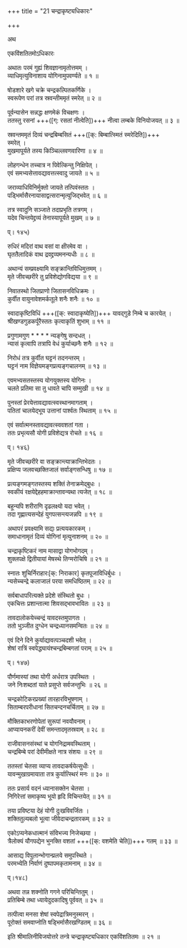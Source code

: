 +++
title = "21 चन्द्राकृष्ट्यधिकारः"

+++

अथ

एकविंशतितमोऽधिकारः

अथातः परमं गुह्यं शिवज्ञानामृतोत्तमम् ।  
व्याधिमृत्युविनाशाय योगिनामुपवर्ण्यते ॥ १ ॥

षोडशारे खगे चक्रे चन्द्रकल्पितकर्णिके ।  
स्वरूपेण परां तत्र स्रवन्तीममृतं स्मरेत् ॥ २ ॥

पूर्वन्यासेन सन्नद्धः क्षणमेकं विचक्षणः ।  
ततस्तु रसनां +++([ग्: रसतां नीत्वेति])+++ नीत्वा लम्बके विनियोजयत् ॥ ३ ॥

स्रवन्तममृतं दिव्यं चन्द्रबिम्बसितं +++([क्: बिम्बात्स्मितं स्मरेदिति])+++   
स्मरेत् ।  
मुखमापूर्यते तस्य किञ्चिल्लवणवारिणा ॥ ४ ॥

लोहगन्धेन तच्चात्र न पिवेत्किन्तु निक्षिपेत् ।  
एवं समभ्यसेत्तावद्यावत्तत्स्वादु जायते ॥ ५ ॥

जराव्याधिविनिर्मुक्तो जायते तत्पिवंस्ततः ।  
पड्भिर्मासैरनायासाद्वत्सरान्मृत्युजिद्भवेत् ॥ ६ ॥

तत्र स्वादुनि सञ्जाते तदाप्रभृति तत्रगम् ।  
यदेव चिन्तयेद्द्रव्यं तेनास्यापूर्यते मुखम् ॥ ७ ॥

प्। १४५)

रुधिरं मदिरां वाथ वसां वा क्षीरमेव वा ।  
घृततैलादिकं वाथ द्रवद्द्रव्यमनन्यधीः ॥ ८ ॥

अथान्यं सम्प्रवक्ष्यामि सङ्क्रान्तिविधिमुत्तमम् ।  
मृते जीवच्छरीरे तु प्रविशेद्योगविद्यया ॥ ९ ॥

निवातस्थो जितप्राणो जितासनविधिक्रमः ।  
कुर्वीत वायुनावेशमर्कतूले शनैः शनैः ॥ १० ॥

स्वादाकृष्टिविधिं +++([क्: स्वादाकृष्येति])+++ यावद्गुडे निम्बे च कारयेत् ।  
श्रीखण्डगुडकर्पूरैस्ततः कृत्वाकृतिं शुभाम् ॥ ११ ॥

प्रगुणामगुण * * * * न्यङ्गेषु सन्दधत् ।  
न्यासं कृत्वापि तत्रापि वेधं कुर्याच्छनैः शनैः ॥ १२ ॥

निरोधं तत्र कुर्वीत घट्टनं तदनन्तरम् ।  
घट्टनं नाम विज्ञेयमङ्गप्रत्यङ्गचालनम् ॥ १३ ॥

एवमभ्यसतस्तस्य योगयुक्तस्य योगिनः ।  
चलते प्रतिमा सा तु धावते चापि सम्मुखी ॥ १४ ॥

पुनस्तां प्रेरयेत्तावद्यावत्स्वस्थानमागताम् ।  
पतितां चालयेद्भूय उत्तानां पार्श्वतः स्थिताम् ॥ १५ ॥

एवं सर्वात्मनस्तावद्यावत्स्ववशतां गता ।  
ततः प्रभृत्यसौ योगी प्रविशेद्यत्र रोचते ॥ १६ ॥

प्। १४६)

मृते जीवच्छरीरे वा सङ्क्रान्त्याक्रान्तिभेदतः ।  
प्रक्षिप्य जलवच्छक्तिजालं सर्वाङ्गसन्धिषु ॥ १७ ॥

प्रत्यङ्गमङ्गतस्तस्य शक्तिं तेनाक्रमेद्बुधः ।  
स्वकीयं रक्षयेद्देहहमाक्रान्तावन्यथा त्यजेत् ॥ १८ ॥

बहून्यपि शरीराणि दृढलक्ष्यो यदा भवेत् ।  
तदा गृह्णात्यसन्देहं युगपत्सन्त्यजन्नपि ॥ १९ ॥

अथापरं प्रवक्ष्यामि सद्यः प्रत्ययकारकम् ।  
समाधानामृतं दिव्यं योगिनां मृत्युनाशनम् ॥ २० ॥

चन्द्राकृष्टिकरं नाम मासाद्वा योगभोगदम् ।  
शुक्लपक्षे द्वितीयायां मेषस्थे तिग्मरोचिषि ॥ २१ ॥

स्नातः शुचिर्निराहारः[क्: निराकार] कृतपूजाविधिर्बुधः ।  
न्यसेच्चन्द्रे कलाजालं परया समधिष्ठितम् ॥ २२ ॥

सर्वबाधापरित्यक्ते प्रदेशे संस्थितो बुधः ।  
एकचित्तः प्रशान्तात्मा शिवसद्भावभावितः ॥ २३ ॥

तावदालोकयेच्चन्द्रं यावदस्तमुपागतः ।  
ततो भुञ्जीत दुग्धेन चन्द्रध्यानसमन्वितः ॥ २४ ॥

एवं दिने दिने कुर्याद्यावत्पञ्चदशी भवेत् ।  
शेषां रात्रिं स्वपेद्ध्यायंश्चन्द्रबिम्बगतां पराम् ॥ २५ ॥

प्। १४७)

पौर्णमास्यां तथा योगी अर्धरात्र उपस्थितः ।  
जने निःशब्दतां याते प्रसुप्ते सर्वजन्तुभिः ॥ २६ ॥

चन्द्रकोटिकरप्रख्यां तारहारविभूषणाम् ।  
सिताम्बरपरीधानां सितचन्दनचर्चिताम् ॥ २७ ॥

मौक्तिकाभरणोपेतां सुरूपां नवयौवनाम् ।  
आप्यायनकरीं देवीं समन्तादमृतस्रवाम् ॥ २८ ॥

राजीवासनसंस्थां च योगनिद्रामवस्थिताम् ।  
चन्द्रबिम्बे परां देवीमीक्षते नात्र संशयः ॥ २९ ॥

ततस्तां चेतसा व्याप्य तावदाकर्षयेत्सुधीः ।  
यावन्मुखाग्रमायाता तत्र कुर्यात्स्थिरं मनः ॥ ३० ॥

ततः प्रसार्य वदनं ध्यानासक्तेन चेतसा ।  
निगिरेत्तां समाकृष्य भूयो हृदि विचिन्तयेत् ॥ ३१ ॥

तया प्रविष्टया देहं योगी दुःखविवर्जितः ।  
शक्तितुल्यबलो भूत्वा जीवेदाचन्द्रतारकम् ॥ ३२ ॥

एकोऽप्यनेकधात्मानं संविभज्य निजेच्छया ।  
त्रैलोक्यं यौगपद्येन भुनक्ति वशतां +++([क्: वशमेति चेति])+++ गतम् ॥ ३३ ॥

आसाद्य विपुलान्भोगान्प्रलये समुपस्थिते ।  
परमभ्येति निर्वाणं दुष्पापमकृतामनाम् ॥ ३४ ॥

प्।१४८)

अथवा तन्न शक्नोति गगने परिचिन्तितुम् ।  
प्रतिबिम्बे तथा ध्यायेदुदकादिषु पूर्ववत् ॥ ३५ ॥

तत्पीत्वा मनसा शेषां स्वपेद्रात्रिमनुस्मरन् ।  
पूरोक्तं समवाप्नोति षड्भिर्मासैरखण्डितम् ॥ ३६ ॥

इति श्रीमालिनीविजयोत्तरे तन्त्रे चन्द्राकृष्ट्यधिकार एकविंशतितमः ॥ २१ ॥

